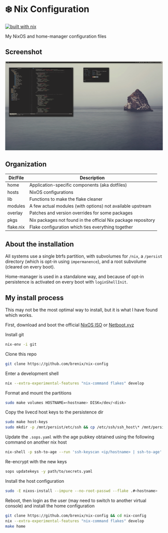 # ❄️ Nix Configuration

[![built with nix](https://builtwithnix.org/badge.svg)](https://builtwithnix.org)

My NixOS and home-manager configuration files

## Screenshot

![Screenshot](screenshot.png)

## Organization

| Dir/File  | Description                                                   |
| --------- | ------------------------------------------------------------- |
| home      | Application-specific components (aka dotfiles)                |
| hosts     | NixOS configurations                                          |
| lib       | Functions to make the flake cleaner                           |
| modules   | A few actual modules (with options) not available upstream    |
| overlay   | Patches and version overrides for some packages               |
| pkgs      | Nix packages not found in the official Nix package repository |
| flake.nix | Flake configuration which ties everything together            |

## About the installation

All systems use a single btrfs partition, with subvolumes for `/nix`, a
`/persist` directory (which is opt-in using `impermanence`), and a
root subvolume (cleared on every boot).

Home-manager is used in a standalone way, and because of opt-in persistence is
activated on every boot with `loginShellInit`.

## My install process

This may not be the most optimal way to install, but it is what I have found
which works.

First, download and boot the official [NixOS
ISO](https://nixos.org/download.html#nixos-iso) or
[Netboot.xyz](https://netboot.xyz/downloads/)

Install git

```sh
nix-env -i git
```

Clone this repo

```sh
git clone https://github.com/brenix/nix-config
```

Enter a development shell

```sh
nix --extra-experimental-features "nix-command flakes" develop
```

Format and mount the partitions

```sh
sudo make volumes HOSTNAME=<hostname> DISK=/dev/<disk>
```

Copy the livecd host keys to the persistence dir

```sh
sudo make host-keys
sudo mkdir -p /mnt/persist/etc/ssh && cp /etc/ssh/ssh_host\* /mnt/persist/etc/ssh
```

Update the `.sops.yaml` with the age pubkey obtained using the following
command on another nix host

```sh
nix-shell -p ssh-to-age --run 'ssh-keyscan <ip/hostname> | ssh-to-age'
```

Re-encrypt with the new keys

```sh
sops updatekeys -y path/to/secrets.yaml
```

Install the host configuration

```sh
sudo -E nixos-install --impure --no-root-passwd --flake .#<hostname>
```

Reboot, then login as the user (may need to switch to another virtual console)
and install the home configuration

```sh
git clone https://github.com/brenix/nix-config && cd nix-config
nix --extra-experimental-features "nix-command flakes" develop
make home
```
